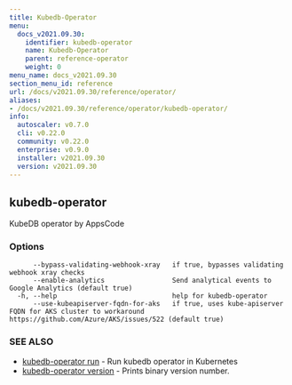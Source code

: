 ```yaml
---
title: Kubedb-Operator
menu:
  docs_v2021.09.30:
    identifier: kubedb-operator
    name: Kubedb-Operator
    parent: reference-operator
    weight: 0
menu_name: docs_v2021.09.30
section_menu_id: reference
url: /docs/v2021.09.30/reference/operator/
aliases:
- /docs/v2021.09.30/reference/operator/kubedb-operator/
info:
  autoscaler: v0.7.0
  cli: v0.22.0
  community: v0.22.0
  enterprise: v0.9.0
  installer: v2021.09.30
  version: v2021.09.30
---
```


## kubedb-operator

KubeDB operator by AppsCode

### Options

```
      --bypass-validating-webhook-xray   if true, bypasses validating webhook xray checks
      --enable-analytics                 Send analytical events to Google Analytics (default true)
  -h, --help                             help for kubedb-operator
      --use-kubeapiserver-fqdn-for-aks   if true, uses kube-apiserver FQDN for AKS cluster to workaround https://github.com/Azure/AKS/issues/522 (default true)
```

### SEE ALSO

* [kubedb-operator run](/docs/v2021.09.30/reference/operator/kubedb-operator_run)	 - Run kubedb operator in Kubernetes
* [kubedb-operator version](/docs/v2021.09.30/reference/operator/kubedb-operator_version)	 - Prints binary version number.

